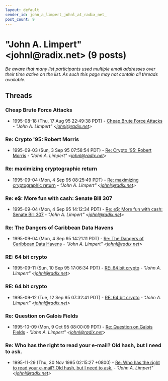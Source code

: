 ```yaml
---
layout: default
sender_id: john_a_limpert_johnl_at_radix_net_
post_count: 9
---
```


# "John A. Limpert" <johnl<span>@</span>radix.net> (9 posts)

_Be aware that many list participants used multiple email addresses over their time active on the list. As such this page may not contain all threads available._

## Threads

### Cheap Brute Force Attacks
+ 1995-08-18 (Thu, 17 Aug 95 22:49:38 PDT) - [Cheap Brute Force Attacks](/archive/1995/08/8191ee846d81b6757b1bc5b75b42acd96e9850588a678f9ba2bcf51e660c205b) - _"John A. Limpert" \<johnl@radix.net\>_

### Re: Crypto '95: Robert Morris
+ 1995-09-03 (Sun, 3 Sep 95 07:58:54 PDT) - [Re: Crypto '95: Robert Morris](/archive/1995/09/adbc88853e362440496139910befca6ae618ef94572f138b25063e3cedd23f8a) - _"John A. Limpert" \<johnl@radix.net\>_

### Re: maximizing cryptographic return
+ 1995-09-04 (Mon, 4 Sep 95 08:25:49 PDT) - [Re: maximizing cryptographic return](/archive/1995/09/2f9eee7465e3ba271b557f0ded552ab555fb3e43faed92f35ae513a0ec44836c) - _"John A. Limpert" \<johnl@radix.net\>_

### Re: e$: More fun with cash: Senate Bill 307
+ 1995-09-04 (Mon, 4 Sep 95 14:12:34 PDT) - [Re: e$: More fun with cash: Senate Bill 307](/archive/1995/09/669ec729be88a48fd63af57f4ee0c23744f317b2238bb90a4b8c86490fa4cfe0) - _"John A. Limpert" \<johnl@radix.net\>_

### Re: The Dangers of Caribbean Data Havens
+ 1995-09-04 (Mon, 4 Sep 95 14:21:11 PDT) - [Re: The Dangers of Caribbean Data Havens](/archive/1995/09/938b590c01533ad47f18569b802c7a90a5dfbc38226216833e5692701b6a9ec6) - _"John A. Limpert" \<johnl@radix.net\>_

### RE: 64 bit crypto
+ 1995-09-11 (Sun, 10 Sep 95 17:06:34 PDT) - [RE: 64 bit crypto](/archive/1995/09/e9630bac1946075a9dad8bc94147d55df565b9d3a66e7d3b70a30809ed28e68b) - _"John A. Limpert" \<johnl@radix.net\>_

### RE: 64 bit crypto
+ 1995-09-12 (Tue, 12 Sep 95 07:32:41 PDT) - [RE: 64 bit crypto](/archive/1995/09/79a6bb763448bf72cdb4fa0e3e8cc44568c95ba190f211ef327d38418c4aacf8) - _"John A. Limpert" \<johnl@radix.net\>_

### Re: Question on Galois Fields
+ 1995-10-09 (Mon, 9 Oct 95 08:00:09 PDT) - [Re: Question on Galois Fields](/archive/1995/10/df94cb26733e8ee405191f35a7c351d978f8b8997177c93f620f8d5577eb1a24) - _"John A. Limpert" \<johnl@radix.net\>_

### Re: Who has the right to read your e-mail? Old hash, but I need to  ask.
+ 1995-11-29 (Thu, 30 Nov 1995 02:15:27 +0800) - [Re: Who has the right to read your e-mail? Old hash, but I need to  ask.](/archive/1995/11/b5b5649b89ce25311c6f05e89c3fba644e8984a7f2de379e6b528f379840bfdb) - _"John A. Limpert" \<johnl@radix.net\>_

